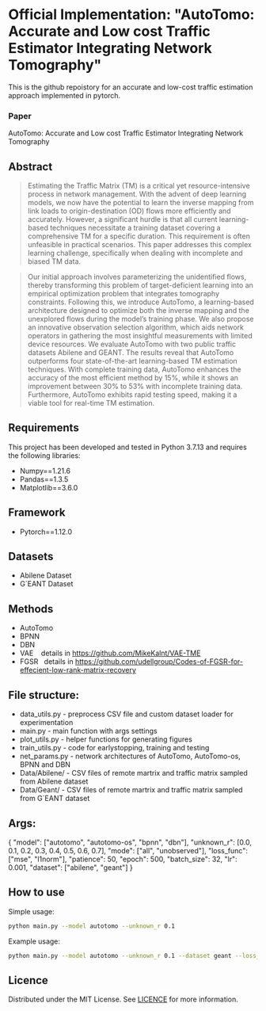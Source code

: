 # Official Implementation: "AutoTomo: Accurate and Low cost Traffic Estimator Integrating Network Tomography"

This is the github repoistory for an accurate and low-cost traffic estimation approach implemented in pytorch.

### Paper
AutoTomo: Accurate and Low cost Traffic Estimator Integrating Network Tomography

## Abstract

> Estimating the Traffic Matrix (TM) is a critical yet resource-intensive process in network management. With the advent of deep learning models, we now have the potential to learn the inverse mapping from link loads to origin-destination (OD) flows more efficiently and accurately. However, a significant hurdle is that all current learning-based techniques necessitate a training dataset covering a comprehensive TM for a specific duration. This requirement is often unfeasible in practical scenarios. This paper addresses this complex learning challenge, specifically when dealing with incomplete and biased TM data. 

> Our initial approach involves parameterizing the unidentified flows, thereby transforming this problem of target-deficient learning into an empirical optimization problem that integrates tomography constraints. Following this, we introduce AutoTomo, a learning-based architecture designed to optimize both the inverse mapping and the unexplored flows during the model’s training phase. We also propose an innovative observation selection algorithm, which aids network operators in gathering the most insightful measurements with limited device resources. We evaluate AutoTomo with two public traffic datasets Abilene
and GEANT. The results reveal that AutoTomo outperforms four state-of-the-art learning-based TM estimation techniques. With complete training data, AutoTomo enhances the accuracy of the most efficient method by 15%, while it shows an improvement between 30% to 53% with incomplete training data. Furthermore, AutoTomo exhibits rapid testing speed, making it a viable tool for real-time TM estimation.

## Requirements

This project has been developed and tested in Python 3.7.13 and requires the following libraries:

- Numpy==1.21.6
- Pandas==1.3.5
- Matplotlib==3.6.0

## Framework

- Pytorch==1.12.0

## Datasets

- Abilene Dataset
- G´EANT Dataset

## Methods

- AutoTomo
- BPNN
- DBN
- VAE &nbsp;&nbsp; details in https://github.com/MikeKalnt/VAE-TME
- FGSR &nbsp; details in https://github.com/udellgroup/Codes-of-FGSR-for-effecient-low-rank-matrix-recovery

## File structure:

- data_utils.py - preprocess CSV file and custom dataset loader for experimentation
- main.py - main function with args settings
- plot_utils.py - helper functions for generating figures 
- train_utils.py - code for earlystopping, training and testing
- net_params.py - network architectures of AutoTomo, AutoTomo-os, BPNN and DBN
- Data/Abilene/ - CSV files of remote martrix and traffic matrix sampled from Abilene dataset
- Data/Geant/ - CSV files of remote martrix and traffic matrix sampled from G´EANT dataset

## Args:

{
"model": ["autotomo", "autotomo-os", "bpnn", "dbn"],
"unknown_r": [0.0, 0.1, 0.2, 0.3, 0.4, 0.5, 0.6, 0.7],
"mode": ["all", "unobserved"],
"loss_func": ["mse", "l1norm"],
"patience": 50,
"epoch": 500,
"batch_size": 32,
"lr": 0.001,
"dataset": ["abilene", "geant"]
}

## How to use

Simple usage:
```bash
python main.py --model autotomo --unknown_r 0.1
```

Example usage:
```bash
python main.py --model autotomo --unknown_r 0.1 --dataset geant --loss_func l1norm --mode unobserved --epoch 1500
```

## Licence

Distributed under the MIT License. See [LICENCE](https://github.com/Y-debug-sys/AutoTomo/blob/main/LICENSE) for more information.
